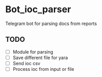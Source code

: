 # Bot_ioc_parser
Telegram bot for parsing docs from reports

## TODO

- [ ] Module for parsing
- [ ] Save different file for yara
- [ ] Send ioc csv
- [ ] Process ioc from input or file 